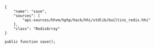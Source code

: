 ``` yamlmeta
{
    "name": "save",
    "sources": [
        "api-sources/hhvm/hphp/hack/hhi/stdlib/builtins_redis.hhi"
    ],
    "class": "RedisArray"
}
```




``` Hack
public function save();
```
<!-- HHAPIDOC -->
